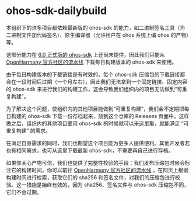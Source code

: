 # ohos-sdk-dailybuild

本组织下的许多项目都依赖最新版的 ohos-sdk 的能力，如二进制签名工具（为二进制文件加代码签名）、原生编译器（允许用户在 ohos 系统上编 ohos 的产物）等。

这部分能力在 [6.0 正式版的 ohos-sdk](https://gitcode.com/openharmony/docs/blob/master/zh-cn/release-notes/OpenHarmony-v6.0-release.md#%E4%BB%8E%E9%95%9C%E5%83%8F%E7%AB%99%E7%82%B9%E8%8E%B7%E5%8F%96) 上还尚未提供，因此我们只能从 [OpenHarmony 官方社区的流水线](https://ci.openharmony.cn/) 下载每日构建版本的 ohos-sdk 来使用。

由于每日构建版本的下载链接是有时效的，每个 ohos-sdk 压缩包的下载链接都会在一段时间后过期（一个月左右），因此我们无法拿到一个固定链接、固定内容的 ohos-sdk 来进行我们的构建工作，这会导致我们组织内的项目无法做到“可重复构建”。

为了解决这个问题，使组织内的其他项目能做到“可重复构建”，我们会不定期把每日构建的 ohos-sdk 下载一份存档起来，放到这个仓库的 Releases 页面中。这样做之后，组织内的其他项目要用 ohos-sdk 的时候就可以来这里取，就能满足 “可重复构建” 的需求。

在满足自身需求的同时，我们也期望这个项目能为更多人提供便利。其他开发者若也有相同需求，也可从这里下载最新 ohos-sdk，不需要再自己进行存档。

如果你关心产物可信，我们也提供了完整性校验的手段：我们发布压缩包时候会标注它的构建时间，你可以前往 [OpenHarmony 官方社区的流水线](https://ci.openharmony.cn/) ，在网页上根据构建时间进行检索，获取它们的 sha256 和签名文件，对我们的压缩包进行校验。这一措施是始终有效的，因为 sha256、签名文件与 ohos-sdk 压缩包不同，它们不会过期。
